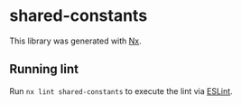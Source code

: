 # shared-constants

This library was generated with [Nx](https://nx.dev).

## Running lint

Run `nx lint shared-constants` to execute the lint via [ESLint](https://eslint.org/).
